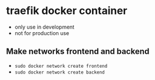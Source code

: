 # traefik docker container
- only use in development
- not for production use

## Make networks frontend and backend
- `sudo docker network create frontend`
- `sudo docker network create backend`
